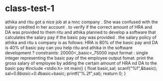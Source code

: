 # class-test-1
athika and ritu got a nice job at a mnc company . She was confused with the salary credited in her account . to verify if the correct amount of HRA and DA was provided to them ritu and athika planned to develop a software that calculates the salary pay if the basic pay was provided . the salary policy of athika and ritu s  company is as follows:    HRA is 80% of the basic pay and DA is 40% of basic pay can  you help ritu and athika in the software development ?      constraints:   20000&lt;_basic&lt;_75000  input format :  single integer representing the basic pay of the employee output fomat:  print the gross salary of employee by adding the certain amount of HRA nd DA to the basic pay 
#include <stdio.h>
int main()
{
float basic,sal;
scanf("%f",&basic);
sal=0.8*basic+0.4*basic+basic;
printf("%.2f",sal);
  reaturn 0;
}
